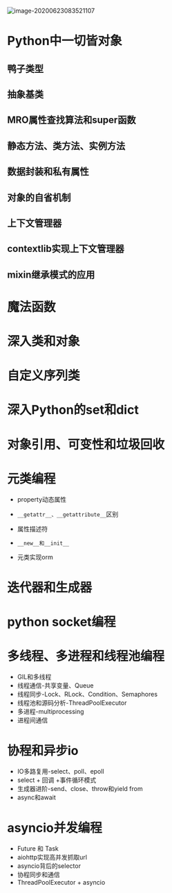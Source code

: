 ![image-20200623083521107](/Users/dingyuanjie/Documents/study/github/woodyprogram/img/image-20200623083521107.png)

# Python中一切皆对象

## 鸭子类型

## 抽象基类

## MRO属性查找算法和super函数

## 静态方法、类方法、实例方法

## 数据封装和私有属性

## 对象的自省机制

## 上下文管理器

## contextlib实现上下文管理器

## mixin继承模式的应用

# 魔法函数

# 深入类和对象

# 自定义序列类

# 深入Python的set和dict

# 对象引用、可变性和垃圾回收

# 元类编程

* property动态属性
* `__getattr__、__getattribute__`区别

* 属性描述符
* `__new__和__init__`
* 元类实现orm

# 迭代器和生成器

# python socket编程

# 多线程、多进程和线程池编程

* GIL和多线程
* 线程通信-共享变量、Queue
* 线程同步-Lock、RLock、Condition、Semaphores
* 线程池和源码分析-ThreadPoolExecutor
* 多进程-multiprocessing
* 进程间通信

# 协程和异步io

* IO多路复用-select、poll、epoll
* select + 回调 +事件循环模式
* 生成器进阶-send、close、throw和yield from
* async和await

# asyncio并发编程

* Future 和 Task
* aiohttp实现高并发抓取url
* asyncio背后的selector
* 协程同步和通信
* ThreadPoolExecutor + asyncio